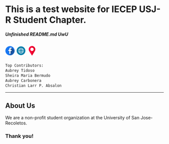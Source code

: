 # **This is a test website for IECEP USJ-R Student Chapter.**
#### _Unfinished README.md UwU_
[<img alt="IECEP - USJ-R STUDENT CHAPTER FB Page" width="30px" src="images/facebook.png" />](https://www.facebook.com/usjr.iecep) [<img alt="IECEP - USJ-R STUDENT CHAPTER Website" width="30px" src="images/browser.png" />](https://iecep-usj-r.github.io/iecep/) [<img alt="IECEP - USJ-R STUDENT CHAPTER Location" width="30px" src="images/placeholder.png" />](https://goo.gl/maps/sr2Yky2tYPuAyQob8)
----
```
Top Contributors:
Aubrey Tidoso
Sheira Maria Bermudo
Aubrey Carbonera
Christian Larr P. Absalon
```
----
## **About Us**
We are a non-profit student organization at the University of San Jose-Recoletos.
### Thank you!

